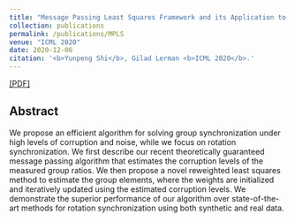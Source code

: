 ```yaml
---
title: "Message Passing Least Squares Framework and its Application to Rotation Synchronization"
collection: publications
permalink: /publications/MPLS
venue: "ICML 2020"
date: 2020-12-06
citation: '<b>Yunpeng Shi</b>, Gilad Lerman <b>ICML 2020</b>.'
---
```

[[PDF]](https://arxiv.org/pdf/2007.13638.pdf)


## Abstract
We propose an efficient algorithm for solving group synchronization under high levels of corruption and
noise, while we focus on rotation synchronization. We
first describe our recent theoretically guaranteed message passing algorithm that estimates the corruption
levels of the measured group ratios. We then propose a
novel reweighted least squares method to estimate the
group elements, where the weights are initialized and
iteratively updated using the estimated corruption levels. We demonstrate the superior performance of our
algorithm over state-of-the-art methods for rotation
synchronization using both synthetic and real data.
